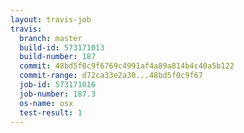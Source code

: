 ```yaml
---
layout: travis-job
travis:
  branch: master
  build-id: 573171013
  build-number: 187
  commit: 48bd5f0c9f6769c4991af4a89a814b4c40a5b122
  commit-range: d72ca33e2a30...48bd5f0c9f67
  job-id: 573171016
  job-number: 187.3
  os-name: osx
  test-result: 1
---
```


